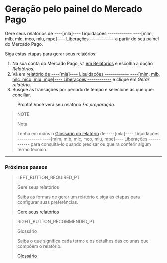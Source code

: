 
# Geração pelo painel do Mercado Pago

Gere seus relatórios de ----[mla]---- Liquidações ------------ ----[mlm, mlb, mlc, mco, mlu, mpe]---- Liberações ------------ a partir do seu painel do Mercado Pago.


Siga estas etapas para gerar seus relatórios:

1. Na sua conta do Mercado Pago, vá [em Relatórios](https://www.mercadopago.com.ar/balance/reports) e escolha a opção *Relatórios*.
1. Vá em [relatório de ----[mla]---- Liquidações ------------ ----[mlm, mlb, mlc, mco, mlu, mpe]---- Liberações ------------](https://www.mercadopago.com.ar/balance/reports/release) e clique em *Gerar relatório*.
1. Busque as transações por período de tempo e selecione as que quer conciliar.

<span style="margin-left:40px">Pronto! Você verá seu relatório *Em preparação*.</span>


> NOTE
>
> Nota
>
> Tenha em mãos o [Glossário do relatório](https://www.mercadopago.com.br/developers/pt/guides/manage-account/reports/released-money/glossary) de ----[mla]---- Liquidações ------------ ----[mlm, mlb, mlc, mco, mlu, mpe]---- Liberações ------------ para consultá-lo quando precisar ou queira conferir algum termo técnico.

<hr/>

### Próximos passos

> LEFT_BUTTON_REQUIRED_PT
>
> Gere seus relatórios
>
> Saiba as formas de gerar um relatório e siga as etapas para configurar suas preferências.
>
> [Gere seus relatórios](https://www.mercadopago[FAKER][URL][DOMAIN]/developers/pt/guides/manage-account/reports/released-money/generate)

> RIGHT_BUTTON_RECOMMENDED_PT
>
> Glossário
>
> Saiba o que significa cada termo e os detalhes das colunas que compõem o relatório.
>
> [Glossário](https://www.mercadopago[FAKER][URL][DOMAIN]/developers/pt/guides/manage-account/reports/released-money/glossary)
